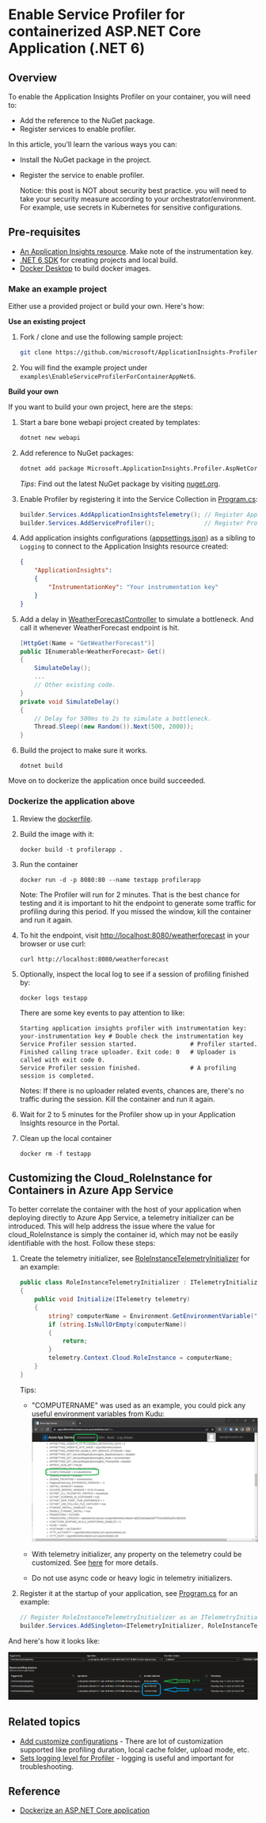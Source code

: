 # Enable Service Profiler for containerized ASP.NET Core Application (.NET 6)

## Overview

To enable the Application Insights Profiler on your container, you will need to:

* Add the reference to the NuGet package.
* Register services to enable profiler.

In this article, you'll learn the various ways you can:
- Install the NuGet package in the project. 
- Register the service to enable profiler.

  Notice: this post is NOT about security best practice. you will need to take your security measure according to your orchestrator/environment. For example, use secrets in Kubernetes for sensitive configurations.

## Pre-requisites

- [An Application Insights resource](https://docs.microsoft.com/en-us/azure/azure-monitor/app/create-new-resource). Make note of the instrumentation key.
- [.NET 6 SDK](https://dot.net) for creating projects and local build.
- [Docker Desktop](https://www.docker.com/products/docker-desktop/) to build docker images.

### Make an example project

Either use a provided project or build your own. Here's how:

**Use an existing project**

1. Fork / clone and use the following sample project:

    ```bash
    git clone https://github.com/microsoft/ApplicationInsights-Profiler-AspNetCore.git
    ```

2. You will find the example project under `examples\EnableServiceProfilerForContainerAppNet6`.

**Build your own**

If you want to build your own project, here are the steps:

1. Start a bare bone webapi project created by templates:

    ```bash
    dotnet new webapi
    ```

1. Add reference to NuGet packages:

    ```bash
    dotnet add package Microsoft.ApplicationInsights.Profiler.AspNetCore
    ```

    _Tips_: Find out the latest NuGet package by visiting [nuget.org](https://www.nuget.org/packages/Microsoft.ApplicationInsights.Profiler.AspNetCore/).

1. Enable Profiler by registering it into the Service Collection in [Program.cs](./Program.cs):

    ```csharp
    builder.Services.AddApplicationInsightsTelemetry(); // Register Application Insights
    builder.Services.AddServiceProfiler();              // Register Profiler
    ```

1. Add application insights configurations ([appsettings.json](./appsettings.json)) as a sibling to `Logging` to connect to the Application Insights resource created:

    ```json
    {
        "ApplicationInsights":
        {
            "InstrumentationKey": "Your instrumentation key"
        }
    }
    ```


1. Add a delay in [WeatherForecastController](./Controllers/WeatherForecastController.cs) to simulate a bottleneck. And call it whenever WeatherForecast endpoint is hit.

    ```csharp
    [HttpGet(Name = "GetWeatherForecast")]
    public IEnumerable<WeatherForecast> Get()
    {
        SimulateDelay();
        ...
        // Other existing code.
    }
    private void SimulateDelay()
    {
        // Delay for 500ms to 2s to simulate a bottleneck.
        Thread.Sleep((new Random()).Next(500, 2000));
    }
    ```

1. Build the project to make sure it works.

    ```shell
    dotnet build
    ```

Move on to dockerize the application once build succeeded.

### Dockerize the application above

1. Review the [dockerfile](./dockerfile).
1. Build the image with it:

    ```shell
    docker build -t profilerapp .
    ```
1. Run the container

    ```shell
    docker run -d -p 8080:80 --name testapp profilerapp
    ```

    Note: The Profiler will run for 2 minutes. That is the best chance for testing and it is important to hit the endpoint to generate some traffic for profiling during this period. If you missed the window, kill the container and run it again.

1. To hit the endpoint, visit <http://localhost:8080/weatherforecast> in your browser or use curl:

    ```shell
    curl http://localhost:8080/weatherforecast
    ```

1. Optionally, inspect the local log to see if a session of profiling finished by:

    ```shell
    docker logs testapp
    ```

    There are some key events to pay attention to like:

    ```shell
    Starting application insights profiler with instrumentation key: your-instrumentation key # Double check the instrumentation key
    Service Profiler session started.               # Profiler started.
    Finished calling trace uploader. Exit code: 0   # Uploader is called with exit code 0.
    Service Profiler session finished.              # A profiling session is completed.
    ```

    Notes: If there is no uploader related events, chances are, there's no traffic during the session. Kill the container and run it again.

1. Wait for 2 to 5 minutes for the Profiler show up in your Application Insights resource in the Portal.

1. Clean up the local container

    ```shell
    docker rm -f testapp
    ```

## Customizing the Cloud_RoleInstance for Containers in Azure App Service

To better correlate the container with the host of your application when deploying directly to Azure App Service, a telemetry initializer can be introduced. This will help address the issue where the value for cloud_RoleInstance is simply the container id, which may not be easily identifiable with the host. Follow these steps:

1. Create the telemetry initializer, see [RoleInstanceTelemetryInitializer](./RoleInstanceTelemetryInitializer.cs) for an example:

    ```csharp
    public class RoleInstanceTelemetryInitializer : ITelemetryInitializer
    {
        public void Initialize(ITelemetry telemetry)
        {
            string? computerName = Environment.GetEnvironmentVariable("COMPUTERNAME");
            if (string.IsNullOrEmpty(computerName))
            {
                return;
            }
            telemetry.Context.Cloud.RoleInstance = computerName;
        }
    }
    ```

    Tips: 

    * "COMPUTERNAME" was used as an example, you could pick any useful environment variables from Kudu:
        ![](./images/kudu_env.png)

    * With telemetry initializer, any property on the telemetry could be customized. See [here](https://learn.microsoft.com/en-us/azure/azure-monitor/app/api-filtering-sampling#addmodify-properties-itelemetryinitializer) for more details.
    * Do not use async code or heavy logic in telemetry initializers.

1. Register it at the startup of your application, see [Program.cs](./Program.cs) for an example:

    ```csharp
    // Register RoleInstanceTelemetryInitializer as an ITelemetryInitializer
    builder.Services.AddSingleton<ITelemetryInitializer, RoleInstanceTelemetryInitializer>();
    ```

And here's how it looks like:

![](./images/Profiler_MachineInstance.png)

## Related topics

* [Add customize configurations](../../Configurations.md) - There are lot of customization supported like profiling duration, local cache folder, upload mode, etc.
* [Sets logging level for Profiler](../../Configurations.md#sets-the-logging-level-for-profiler) - logging is useful and important for troubleshooting.

## Reference

* [Dockerize an ASP.NET Core application](https://docs.docker.com/samples/dotnetcore/)

